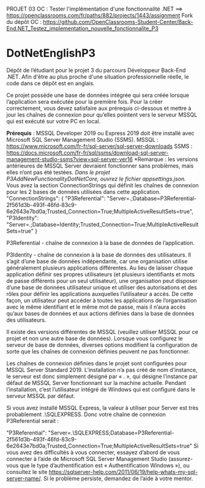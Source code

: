 PROJET 03 OC : Tester l'implémentation d'une fonctionnalité .NET ==> https://openclassrooms.com/fr/paths/882/projects/1443/assignment
Fork du dépôt OC : https://github.com/OpenClassrooms-Student-Center/Back-End.NET_Testez_implementation_nouvelle_fonctionnalite_P3

# DotNetEnglishP3
Dépôt de l’étudiant pour le projet 3 du parcours Développeur Back-End .NET. Afin d'être au plus proche d'une situation professionnelle réelle, le code dans ce dépôt est en anglais.

Ce projet possède une base de données intégrée qui sera créée lorsque l’application sera exécutée pour la première fois. Pour la créer correctement, vous devez satisfaire aux prérequis ci-dessous et mettre à jour les chaînes de connexion pour qu’elles pointent vers le serveur MSSQL qui est exécuté sur votre PC en local.

**Prérequis** : MSSQL Developer 2019 ou Express 2019 doit être installé avec Microsoft SQL Server Management Studio (SSMS).
MSSQL : https://www.microsoft.com/fr-fr/sql-server/sql-server-downloads
SSMS : https://docs.microsoft.com/fr-fr/sql/ssms/download-sql-server-management-studio-ssms?view=sql-server-ver16
*Remarque : les versions antérieures de MSSQL Server devraient fonctionner sans problèmes, mais elles n’ont pas été testées.
*Dans le projet P3AddNewFunctionalityDotNetCore, ouvrez le fichier appsettings.json.*
Vous avez la section ConnectionStrings qui définit les chaînes de connexion pour les 2 bases de données utilisées dans cette application.
      "ConnectionStrings":
      {
        "P3Referential": "Server=.;Database=P3Referential-2f561d3b-493f-46fd-83c9-6e2643e7bd0a;Trusted_Connection=True;MultipleActiveResultSets=true",
        "P3Identity": "Server=.;Database=Identity;Trusted_Connection=True;MultipleActiveResultSets=true"
      }
  
P3Referential - chaîne de connexion à la base de données de l’application.

P3Identity - chaîne de connexion à la base de données des utilisateurs. Il s’agit d’une base de données indépendante, car une organisation utilise généralement plusieurs applications différentes. Au lieu de laisser chaque application définir ses propres utilisateurs (et plusieurs identifiants et mots de passe différents pour un seul utilisateur), une organisation peut disposer d’une base de données utilisateur unique et utiliser des autorisations et des rôles pour définir les applications auxquelles l’utilisateur a accès. De cette façon, un utilisateur peut accéder à toutes les applications de l’organisation avec le même identifiant et le même mot de passe, mais il n’aura accès qu’aux bases de données et aux actions définies dans la base de données des utilisateurs.

Il existe des versions différentes de MSSQL (veuillez utiliser MSSQL pour ce projet et non une autre base de données). Lorsque vous configurez le serveur de base de données, diverses options modifient la configuration de sorte que les chaînes de connexion définies peuvent ne pas fonctionner.

Les chaînes de connexion définies dans le projet sont configurées pour MSSQL Server Standard 2019. L’installation n’a pas créé de nom d’instance, le serveur est donc simplement désigné par « . », qui désigne l’instance par défaut de MSSQL Server fonctionnant sur la machine actuelle. Pendant l’installation, c’est l’utilisateur intégré de Windows qui est configuré dans le serveur MSSQL par défaut.

Si vous avez installé MSSQL Express, la valeur à utiliser pour Server est très probablement .\SQLEXPRESS. Donc votre chaîne de connexion P3Referential serait :

"P3Referential": "Server=.\SQLEXPRESS;Database=P3Referential-2f561d3b-493f-46fd-83c9-6e2643e7bd0a;Trusted_Connection=True;MultipleActiveResultSets=true"
Si vous avez des difficultés à vous connecter, essayez d’abord de vous connecter à l’aide de Microsoft SQL Server Management Studio (assurez-vous que le type d’authentification est « Authentification Windows »), ou consultez le site https://sqlserver-help.com/2011/06/19/help-whats-my-sql-server-name/. Si le problème persiste, demandez de l’aide à votre mentor.